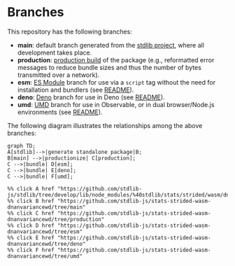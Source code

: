 <!--

@license Apache-2.0

Copyright (c) 2022 The Stdlib Authors.

Licensed under the Apache License, Version 2.0 (the "License");
you may not use this file except in compliance with the License.
You may obtain a copy of the License at

    http://www.apache.org/licenses/LICENSE-2.0

Unless required by applicable law or agreed to in writing, software
distributed under the License is distributed on an "AS IS" BASIS,
WITHOUT WARRANTIES OR CONDITIONS OF ANY KIND, either express or implied.
See the License for the specific language governing permissions and
limitations under the License.

-->

# Branches

This repository has the following branches:

-   **main**: default branch generated from the [stdlib project][stdlib-url], where all development takes place.
-   **production**: [production build][production-url] of the package (e.g., reformatted error messages to reduce bundle sizes and thus the number of bytes transmitted over a network).
-   **esm**: [ES Module][esm-url] branch for use via a `script` tag without the need for installation and bundlers (see [README][esm-readme]).
-   **deno**: [Deno][deno-url] branch for use in Deno (see [README][deno-readme]).
-   **umd**: [UMD][umd-url] branch for use in Observable, or in dual browser/Node.js environments (see [README][umd-readme]).

The following diagram illustrates the relationships among the above branches:

```mermaid
graph TD;
A[stdlib]-->|generate standalone package|B;
B[main] -->|productionize| C[production];
C -->|bundle| D[esm];
C -->|bundle| E[deno];
C -->|bundle| F[umd];

%% click A href "https://github.com/stdlib-js/stdlib/tree/develop/lib/node_modules/%40stdlib/stats/strided/wasm/dnanvariancewd"
%% click B href "https://github.com/stdlib-js/stats-strided-wasm-dnanvariancewd/tree/main"
%% click C href "https://github.com/stdlib-js/stats-strided-wasm-dnanvariancewd/tree/production"
%% click D href "https://github.com/stdlib-js/stats-strided-wasm-dnanvariancewd/tree/esm"
%% click E href "https://github.com/stdlib-js/stats-strided-wasm-dnanvariancewd/tree/deno"
%% click F href "https://github.com/stdlib-js/stats-strided-wasm-dnanvariancewd/tree/umd"
```

[stdlib-url]: https://github.com/stdlib-js/stdlib/tree/develop/lib/node_modules/%40stdlib/stats/strided/wasm/dnanvariancewd
[production-url]: https://github.com/stdlib-js/stats-strided-wasm-dnanvariancewd/tree/production
[deno-url]: https://github.com/stdlib-js/stats-strided-wasm-dnanvariancewd/tree/deno
[deno-readme]: https://github.com/stdlib-js/stats-strided-wasm-dnanvariancewd/blob/deno/README.md
[umd-url]: https://github.com/stdlib-js/stats-strided-wasm-dnanvariancewd/tree/umd
[umd-readme]: https://github.com/stdlib-js/stats-strided-wasm-dnanvariancewd/blob/umd/README.md
[esm-url]: https://github.com/stdlib-js/stats-strided-wasm-dnanvariancewd/tree/esm
[esm-readme]: https://github.com/stdlib-js/stats-strided-wasm-dnanvariancewd/blob/esm/README.md